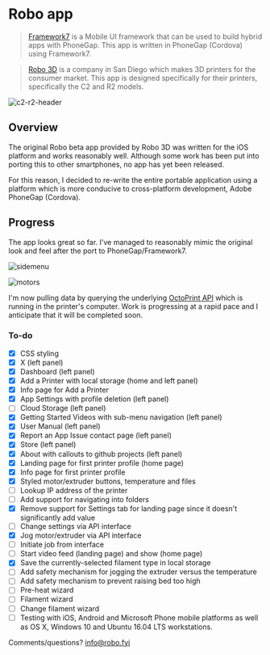 # Robo app 

> [Framework7](http://www.idangero.us/framework7) is a Mobile UI framework that can be used to build hybrid apps with PhoneGap. This app is written in PhoneGap (Cordova) using Framework7. 

> [Robo 3D](https://robo3d.com) is a company in San Diego which makes 3D printers for the consumer market. This app is designed specifically for their printers, specifically the C2 and R2 models. 

![c2-r2-header](https://user-images.githubusercontent.com/15971213/32683766-b7311db8-c632-11e7-9f81-8d5e35315461.jpg)

## Overview
The original Robo beta app provided by Robo 3D was written for the iOS platform and works reasonably well. Although some work has been put into porting this to other smartphones, no app has yet been released.

For this reason, I decided to re-write the entire portable application using a platform which is more conducive to cross-platform development, Adobe PhoneGap (Cordova).

## Progress
The app looks great so far. I've managed to reasonably mimic the original look and feel after the port to PhoneGap/Framework7.

![sidemenu](https://user-images.githubusercontent.com/15971213/32874784-3be51bbc-ca49-11e7-9b26-3c64c638df01.png)

![motors](https://user-images.githubusercontent.com/15971213/32874814-6822c9e0-ca49-11e7-9fb5-5bd20e988246.png)

I'm now pulling data by querying the underlying [OctoPrint API](http://docs.octoprint.org/en/master/api/) which is running in the printer's computer. Work is progressing at a rapid pace and I anticipate that it will be completed soon.

### To-do

- [x] CSS styling
- [x] X (left panel)
- [x] Dashboard (left panel)
- [x] Add a Printer with local storage (home and left panel)
- [x] Info page for Add a Printer
- [x] App Settings with profile deletion (left panel)
- [ ] Cloud Storage (left panel)
- [x] Getting Started Videos with sub-menu navigation (left panel)
- [x] User Manual (left panel)
- [x] Report an App Issue contact page (left panel)
- [x] Store (left panel)
- [x] About with callouts to github projects (left panel)
- [x] Landing page for first printer profile (home page)
- [x] Info page for first printer profile
- [x] Styled motor/extruder buttons, temperature and files
- [ ] Lookup IP address of the printer
- [ ] Add support for navigating into folders
- [x] Remove support for Settings tab for landing page since it doesn't significantly add value
- [ ] Change settings via API interface
- [x] Jog motor/extruder via API interface
- [ ] Initiate job from interface
- [ ] Start video feed (landing page) and show (home page)
- [x] Save the currently-selected filament type in local storage
- [ ] Add safety mechanism for jogging the extruder versus the temperature
- [ ] Add safety mechanism to prevent raising bed too high
- [ ] Pre-heat wizard
- [ ] Filament wizard
- [ ] Change filament wizard
- [ ] Testing with iOS, Android and Microsoft Phone mobile platforms as well as OS X, Windows 10 and Ubuntu 16.04 LTS workstations.

Comments/questions?  [info@robo.fyi](mailto:info@robo.fyi)



  